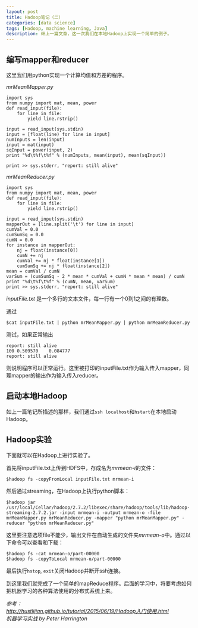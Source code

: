 ```yaml
---
layout: post
title: Hadoop笔记（二）
categories: [data science]
tags: [Hadoop, machine learning, Java]
description: 继上一篇文章，这一次我们在本地Hadoop上实现一个简单的例子。
---
```


## 编写mapper和reducer
这里我们用python实现一个计算均值和方差的程序。

*mrMeanMapper.py*

    import sys
    from numpy import mat, mean, power
    def read_input(file):
        for line in file:
            yield line.rstrip()

    input = read_input(sys.stdin)
    input = [float(line) for line in input]
    numInputs = len(input)
    input = mat(input)
    sqInput = power(input, 2)
    print "%d\t%f\t%f" % (numInputs, mean(input), mean(sqInput))

    print >> sys.stderr, "report: still alive"
    
*mrMeanReducer.py*

    import sys
    from numpy import mat, mean, power
    def read_input(file):
        for line in file:
            yield line.rstrip()

    input = read_input(sys.stdin)
    mapperOut = [line.split('\t') for line in input]
    cumVal = 0.0
    cumSumSq = 0.0
    cumN = 0.0
    for instance in mapperOut:
        nj = float(instance[0])
        cumN += nj
        cumVal += nj * float(instance[1])
        cumSumSq += nj * float(instance[2])
    mean = cumVal / cumN
    varSum = (cumSumSq - 2 * mean * cumVal + cumN * mean * mean) / cumN
    print "%d\t%f\t%f" % (cumN, mean, varSum)
    print >> sys.stderr, "report: still alive"
    
*inputFile.txt* 是一个多行的文本文件，每一行有一个0到1之间的有理数。

通过

    $cat inputFile.txt | python mrMeanMapper.py | python mrMeanReducer.py
    
测试，如果正常输出

    report: still alive
    100	0.509570	0.084777
    report: still alive
    
则说明程序可以正常运行。这里被打印的inputFile.txt作为输入传入mapper，同理mapper的输出作为输入传入reducer。


## 启动本地Hadoop
如上一篇笔记所描述的那样，我们通过```ssh localhost```和```hstart```在本地启动Hadoop。

## Hadoop实验
下面就可以在Hadoop上进行实验了。

首先将inputFile.txt上传到HDFS中，存成名为*mrmean-i*的文件：

    $hadoop fs -copyFromLocal inputFile.txt mrmean-i

然后通过streaming，在Hadoop上执行python脚本：

    $hadoop jar /usr/local/Cellar/hadoop/2.7.2/libexec/share/hadoop/tools/lib/hadoop-streaming-2.7.2.jar -input mrmean-i -output mrmean-o -file mrMeanMapper.py mrMeanReducer.py -mapper "python mrMeanMapper.py" -reducer "python mrMeanReducer.py"
    
这里要注意选项file不能少，输出文件在自动生成的文件夹*mrmean-o*中。通过以下命令可以查看和下载：

    $hadoop fs -cat mrmean-o/part-00000
    $hadoop fs -copyToLocal mrmean-o/part-00000
    
最后执行```hstop```, ```exit```关闭Hadoop并断开ssh连接。

到这里我们就完成了一个简单的mapReduce程序。后面的学习中，将要考虑如何把机器学习的各种算法使用的分布式系统上来。

*参考：  
http://hustlijian.github.io/tutorial/2015/06/19/Hadoop入门使用.html  
机器学习实战 by Peter Harrington*
